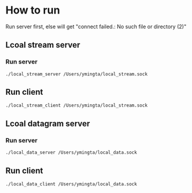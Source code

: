 # How to run
Run server first, else will get "connect failed.: No such file or directory (2)"

## Lcoal stream server
### Run server
```shell script
./local_stream_server /Users/ymingta/local_stream.sock
```
## Run client
```shell script
./local_stream_client /Users/ymingta/local_stream.sock
```

## Lcoal datagram server
### Run server
```shell script
./local_data_server /Users/ymingta/local_data.sock
```
## Run client
```shell script
./local_data_client /Users/ymingta/local_data.sock
```
